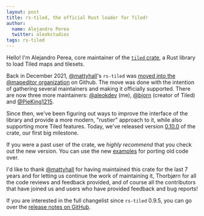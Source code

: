 ```yaml
---
layout: post
title: rs-tiled, the official Rust loader for Tiled!
author:
  name: Alejandro Perea
  twitter: aleokstudios
tags: rs-tiled
---
```


Hello! I'm Alejandro Perea, core maintainer of the [`tiled` crate](https://crates.io/crates/tiled), a Rust library to load Tiled maps and tilesets.

Back in December 2021, [@mattyhall]'s `rs-tiled` was [moved into the @mapeditor organization][adoption-issue] on Github. The move was done with the intention of gathering several maintainers and making it officially supported. There are now three more maintainers: [@aleokdev] (me), [@bjorn] (creator of Tiled) and [@PieKing1215].

Since then, we've been figuring out ways to improve the interface of the library and provide a more modern, "rustier" approach to it, while also supporting more Tiled features. Today, we've released version [0.10.0][release-notes] of the crate, our first big milestone.

If you were a past user of the crate, we *highly recommend* that you check out the new version. You can use the new [examples] for porting old code over.

I'd like to thank [@mattyhall] for having maintained this crate for the last 7 years and for letting us continue the work of maintaining it, Thorbjørn for all the code reviews and feedback provided, and of course all the contributors that have joined us and users who have provided feedback and bug reports!

If you are interested in the full changelist since `rs-tiled` 0.9.5, you can go over the [release notes on GitHub][release-notes].

[@PieKing1215]: https://github.com/PieKing1215
[@bjorn]: https://github.com/bjorn
[@mattyhall]: https://github.com/mattyhall
[@aleokdev]: https://github.com/aleokdev
[adoption-issue]: https://github.com/mapeditor/rs-tiled/issues/105
[release-notes]: https://github.com/mapeditor/rs-tiled/releases/v0.10.0
[examples]: https://github.com/mapeditor/rs-tiled/tree/master/examples
[@mapeditor]: https://github.com/mapeditor
